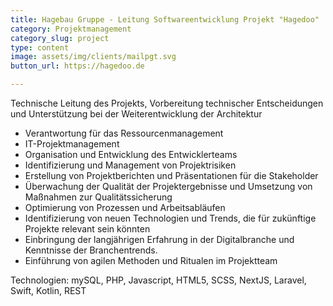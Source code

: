 ```yaml
---
title: Hagebau Gruppe - Leitung Softwareentwicklung Projekt "Hagedoo"
category: Projektmanagement
category_slug: project
type: content
image: assets/img/clients/mailpgt.svg
button_url: https://hagedoo.de

---
```

Technische Leitung des Projekts, Vorbereitung technischer Entscheidungen und Unterstützung bei der
Weiterentwicklung der Architektur
* Verantwortung für das Ressourcenmanagement
* IT-Projektmanagement 
* Organisation und Entwicklung des Entwicklerteams
* Identifizierung und Management von Projektrisiken
* Erstellung von Projektberichten und Präsentationen für die Stakeholder
* Überwachung der Qualität der Projektergebnisse und Umsetzung von Maßnahmen zur Qualitätssicherung
* Optimierung von Prozessen und Arbeitsabläufen
* Identifizierung von neuen Technologien und Trends, die für zukünftige Projekte relevant sein könnten
* Einbringung der langjährigen Erfahrung in der Digitalbranche und Kenntnisse der Branchentrends.
* Einführung von agilen Methoden und Ritualen im Projektteam

Technologien: mySQL, PHP, Javascript, HTML5, SCSS, NextJS, Laravel, Swift, Kotlin, REST
